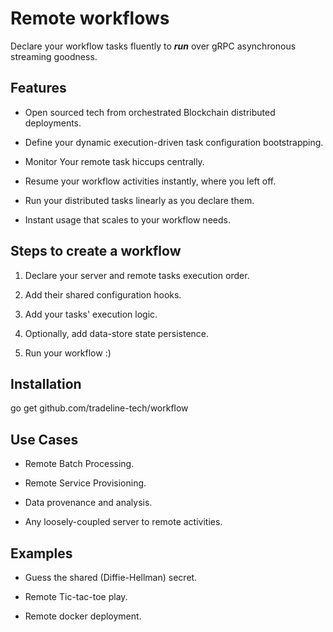 # Remote workflows

Declare your workflow tasks fluently to **_run_** over gRPC asynchronous streaming goodness.
 
## Features
* Open sourced tech from orchestrated Blockchain distributed  deployments.

* Define your dynamic execution-driven task configuration bootstrapping.

* Monitor Your remote task hiccups centrally.

* Resume your workflow activities instantly, where you left off.

* Run your distributed tasks linearly as you declare them.

* Instant usage that scales to your workflow needs.

## Steps to create a workflow
1. Declare your server and remote tasks execution order.

2. Add their shared configuration hooks.

3. Add your tasks' execution logic.

4. Optionally, add data-store state persistence.

5. Run your workflow :)

## Installation

go get github.com/tradeline-tech/workflow

## Use Cases
* Remote Batch Processing.

* Remote Service Provisioning.

* Data provenance and analysis.

* Any loosely-coupled server to remote activities.

## Examples
* Guess the shared (Diffie-Hellman) secret.

* Remote Tic-tac-toe play.

* Remote docker deployment.
